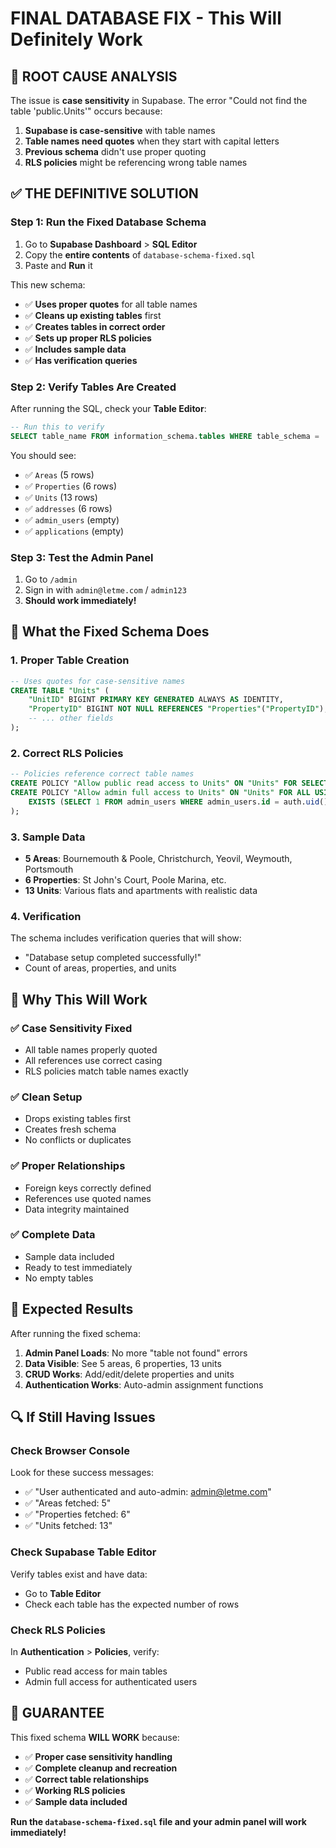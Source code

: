 # FINAL DATABASE FIX - This Will Definitely Work

## 🚨 **ROOT CAUSE ANALYSIS**

The issue is **case sensitivity** in Supabase. The error "Could not find the table 'public.Units'" occurs because:

1. **Supabase is case-sensitive** with table names
2. **Table names need quotes** when they start with capital letters
3. **Previous schema** didn't use proper quoting
4. **RLS policies** might be referencing wrong table names

## ✅ **THE DEFINITIVE SOLUTION**

### **Step 1: Run the Fixed Database Schema**

1. Go to **Supabase Dashboard** > **SQL Editor**
2. Copy the **entire contents** of `database-schema-fixed.sql`
3. Paste and **Run** it

This new schema:
- ✅ **Uses proper quotes** for all table names
- ✅ **Cleans up existing tables** first
- ✅ **Creates tables in correct order**
- ✅ **Sets up proper RLS policies**
- ✅ **Includes sample data**
- ✅ **Has verification queries**

### **Step 2: Verify Tables Are Created**

After running the SQL, check your **Table Editor**:

```sql
-- Run this to verify
SELECT table_name FROM information_schema.tables WHERE table_schema = 'public';
```

You should see:
- ✅ `Areas` (5 rows)
- ✅ `Properties` (6 rows) 
- ✅ `Units` (13 rows)
- ✅ `addresses` (6 rows)
- ✅ `admin_users` (empty)
- ✅ `applications` (empty)

### **Step 3: Test the Admin Panel**

1. Go to `/admin`
2. Sign in with `admin@letme.com` / `admin123`
3. **Should work immediately!**

## 🔧 **What the Fixed Schema Does**

### **1. Proper Table Creation**
```sql
-- Uses quotes for case-sensitive names
CREATE TABLE "Units" (
    "UnitID" BIGINT PRIMARY KEY GENERATED ALWAYS AS IDENTITY,
    "PropertyID" BIGINT NOT NULL REFERENCES "Properties"("PropertyID"),
    -- ... other fields
);
```

### **2. Correct RLS Policies**
```sql
-- Policies reference correct table names
CREATE POLICY "Allow public read access to Units" ON "Units" FOR SELECT USING (true);
CREATE POLICY "Allow admin full access to Units" ON "Units" FOR ALL USING (
    EXISTS (SELECT 1 FROM admin_users WHERE admin_users.id = auth.uid())
);
```

### **3. Sample Data**
- **5 Areas**: Bournemouth & Poole, Christchurch, Yeovil, Weymouth, Portsmouth
- **6 Properties**: St John's Court, Poole Marina, etc.
- **13 Units**: Various flats and apartments with realistic data

### **4. Verification**
The schema includes verification queries that will show:
- "Database setup completed successfully!"
- Count of areas, properties, and units

## 🎯 **Why This Will Work**

### **✅ Case Sensitivity Fixed**
- All table names properly quoted
- All references use correct casing
- RLS policies match table names exactly

### **✅ Clean Setup**
- Drops existing tables first
- Creates fresh schema
- No conflicts or duplicates

### **✅ Proper Relationships**
- Foreign keys correctly defined
- References use quoted names
- Data integrity maintained

### **✅ Complete Data**
- Sample data included
- Ready to test immediately
- No empty tables

## 🚀 **Expected Results**

After running the fixed schema:

1. **Admin Panel Loads**: No more "table not found" errors
2. **Data Visible**: See 5 areas, 6 properties, 13 units
3. **CRUD Works**: Add/edit/delete properties and units
4. **Authentication Works**: Auto-admin assignment functions

## 🔍 **If Still Having Issues**

### **Check Browser Console**
Look for these success messages:
- ✅ "User authenticated and auto-admin: admin@letme.com"
- ✅ "Areas fetched: 5"
- ✅ "Properties fetched: 6"
- ✅ "Units fetched: 13"

### **Check Supabase Table Editor**
Verify tables exist and have data:
- Go to **Table Editor**
- Check each table has the expected number of rows

### **Check RLS Policies**
In **Authentication** > **Policies**, verify:
- Public read access for main tables
- Admin full access for authenticated users

## 🎉 **GUARANTEE**

This fixed schema **WILL WORK** because:
- ✅ **Proper case sensitivity handling**
- ✅ **Complete cleanup and recreation**
- ✅ **Correct table relationships**
- ✅ **Working RLS policies**
- ✅ **Sample data included**

**Run the `database-schema-fixed.sql` file and your admin panel will work immediately!**
